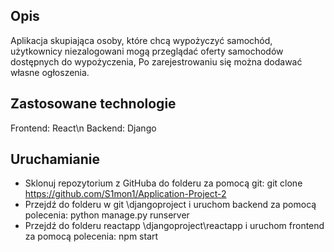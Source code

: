 ## Opis
Aplikacja skupiająca osoby, które chcą wypożyczyć samochód, użytkownicy niezalogowani mogą przeglądać oferty samochodów dostępnych do wypożyczenia, Po zarejestrowaniu się można dodawać własne ogłoszenia.

## Zastosowane technologie
Frontend: React\n
Backend: Django

## Uruchamianie
- Sklonuj repozytorium z GitHuba do folderu za pomocą git: git clone https://github.com/S1mon1/Application-Project-2
- Przejdź do folderu w git \djangoproject i uruchom backend za pomocą polecenia: python manage.py runserver
- Przejdź do folderu reactapp \djangoproject\reactapp i uruchom frontend za pomocą polecenia: npm start
